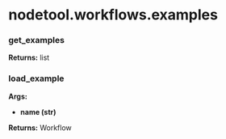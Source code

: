 # nodetool.workflows.examples

### get_examples

**Returns:** list

### load_example

**Args:**
- **name (str)**

**Returns:** Workflow

